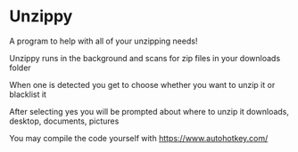 # Unzippy
A program to help with all of your unzipping needs!

Unzippy runs in the background and scans for zip files in your downloads folder

When one is detected you get to choose whether you want to unzip it or blacklist it

After selecting yes you will be prompted about where to unzip it downloads, desktop, documents, pictures

You may compile the code yourself with https://www.autohotkey.com/